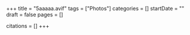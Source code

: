+++
title = "5aaaaa.avif"
tags = ["Photos"]
categories = []
startDate = ""
draft = false
pages = []

citations = []
+++
